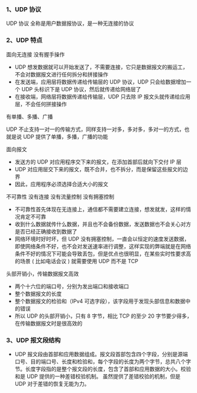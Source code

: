 ### 1、UDP 协议

UDP 协议 全称是用户数据报协议，是一种无连接的协议

### 2、UDP 特点

面向无连接 没有握手操作

- UDP 想发数据就可以开始发送了，不需要连接，它只是数据报文的搬运工，不会对数据报文进行任何拆分和拼接操作
- 在发送端，应用层将数据传递给传输层的 UDP 协议，UDP 只会给数据增加一个 UDP 头标识下是 UDP 协议，然后就传递给网络层了
- 在接收端，网络层将数据传递给传输层，UDP 只去除 IP 报文头就传递给应用层，不会任何拼接操作

有单播、多播、广播

UDP 不止支持一对一的传输方式，同样支持一对多，多对多，多对一的方式，也就是说 UDP 提供了单播，多播，广播的功能

面向报文

- 发送方的 UDP 对应用程序交下来的报文，在添加首部后就向下交付 IP 层
- UDP 对应用层交下来的报文，既不合并，也不拆分，而是保留这些报文的边界
- 因此，应用程序必须选择合适大小的报文

不可靠性 没有连接 没有流量控制 没有拥塞控制

- 不可靠性首先体现在无连接上，通信都不需要建立连接，想发就发，这样的情况肯定不可靠
- 收到什么数据就传什么数据，并且也不会备份数据，发送数据也不会关心对方是否已经正确接收到数据了
- 网络环境时好时坏，但 UDP 没有拥塞控制，一直会以恒定的速度发送数据，即使网络条件不好，也不会对发送速率进行调整，这样实现的弊端就是在网络条件不好的情况下可能会导致丢包，但是优点也很明显，在某些实时性要求高的场景 ( 比如电话会议 ) 就需要使用 UDP 而不是 TCP

头部开销小，传输数据报文高效

- 两个十六位的端口号，分别为发出端口和接收端口
- 整个数据报文的长度
- 整个数据报文的检验和（IPv4 可选字段），该字段用于发现头部信息和数据中的错误
- 所以 UDP 的头部开销小，只有 8 字节，相比 TCP 的至少 20 字节要少得多，在传输数据报文时是很高效的

### 3、UDP 报文段结构

- UDP 报文段由首部和应用数据组成。报文段首部包含四个字段，分别是源端口号、目的端口号、长度和检验和，每个字段的长度为两个字节，总共八个字节。长度字段指的是整个报文段的长度，包含了首部和应用数据的大小。校验和是 UDP 提供的一种差错校验机制。 虽然提供了差错校验的机制，但是 UDP 对于差错的恢复无能为力。
